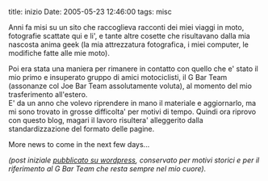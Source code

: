 title: inizio
Date: 2005-05-23 12:46:00
tags: misc
 

Anni fa misi su un sito che raccoglieva racconti dei miei viaggi in moto, fotografie scattate qui e li', e tante altre cosette che risultavano dalla mia nascosta anima geek (la mia attrezzatura fotografica, i miei computer, le modifiche fatte alle mie moto).

Poi era stata una maniera per rimanere in contatto con quello che e' stato il mio primo e insuperato gruppo di amici motociclisti, il G Bar Team (assonanze col Joe Bar Team assolutamente voluta), al momento del mio trasferimento all'estero.  
E' da un anno che volevo riprendere in mano il materiale e aggiornarlo, ma mi sono trovato in grosse difficolta' per motivi di tempo. Quindi ora riprovo con questo blog, magari il lavoro risultera' alleggerito dalla standardizzazione del formato delle pagine.  

More news to come in the next few days... 

*(post iniziale [pubblicato su wordpress](http://aadm.wordpress.com/2005/05/23/inizio/), conservato per motivi storici e per il riferimento al G Bar Team che resta sempre nel mio cuore).*
